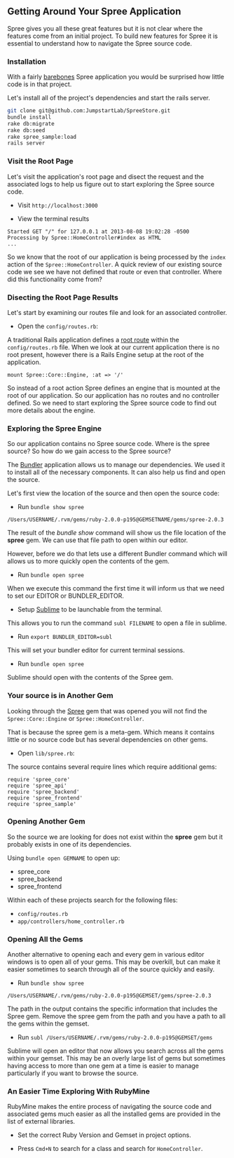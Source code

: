 ## Getting Around Your Spree Application

Spree gives you all these great features but it is not clear where the features
come from an initial project. To build new features for Spree it is essential
to understand how to navigate the Spree source code.

### Installation

With a fairly [barebones](https://github.com/JumpstartLab/SpreeStore)
Spree application you would be surprised how little code is in that project.

Let's install all of the project's dependencies and start the rails server.

```bash
git clone git@github.com:JumpstartLab/SpreeStore.git
bundle install
rake db:migrate
rake db:seed
rake spree_sample:load
rails server
```

### Visit the Root Page

Let's visit the application's root page and disect the request and the
associated logs to help us figure out to start exploring the Spree source code.

* Visit `http://localhost:3000`

* View the terminal results

```
Started GET "/" for 127.0.0.1 at 2013-08-08 19:02:28 -0500
Processing by Spree::HomeController#index as HTML
...
```

So we know that the root of our application is being processed by the `index`
action of the `Spree::HomeController`. A quick review of our existing source
code we see we have not defined that route or even that controller. Where
did this functionality come from?

### Disecting the Root Page Results

Let's start by examining our routes file and look for an associated controller.

* Open the `config/routes.rb`:

A traditional Rails application defines a
[root route](http://guides.rubyonrails.org/routing.html#using-root) within
the `config/routes.rb` file. When we look at our current application there is
no root present, however there is a Rails Engine setup at the root of the
application.

```
mount Spree::Core::Engine, :at => '/'
```

So instead of a root action Spree defines an engine that is mounted at the
root of our application. So our application has no routes and no controller
defined. So we need to start exploring the Spree source code to find out
more details about the engine.

### Exploring the Spree Engine

So our application contains no Spree source code. Where is the spree source?
So how do we gain access to the Spree source?

The [Bundler](http://bundler.io/) application allows us to manage our
dependencies. We used it to install all of the necessary components. It can
also help us find and open the source.

Let's first view the location of the source and then open the source code:

* Run `bundle show spree`

```
/Users/USERNAME/.rvm/gems/ruby-2.0.0-p195@GEMSETNAME/gems/spree-2.0.3
```

The result of the *bundle show* command will show us the file location of
the **spree** gem. We can use that file path to open within our editor.

However, before we do that lets use a different Bundler command which will
allows us to more quickly open the contents of the gem.

* Run `bundle open spree`

When we execute this command the first time it will inform us that we need
to set our EDITOR or BUNDLER_EDITOR.

* Setup [Sublime](http://www.sublimetext.com/docs/2/osx_command_line.html)
  to be launchable from the terminal.

This allows you to run the command `subl FILENAME` to open a file in sublime.

* Run `export BUNDLER_EDITOR=subl`

This will set your bundler editor for current terminal sessions.

* Run `bundle open spree`

Sublime should open with the contents of the Spree gem.

### Your source is in Another Gem

Looking through the [Spree](http://rubygems.org/gems/spree) gem that was opened
you will not find the `Spree::Core::Engine` or `Spree::HomeController`.

That is because the spree gem is a meta-gem. Which means it contains little or
no source code but has several dependencies on other gems.

* Open `lib/spree.rb`:

The source contains several require lines which require additional gems:

```
require 'spree_core'
require 'spree_api'
require 'spree_backend'
require 'spree_frontend'
require 'spree_sample'
```

### Opening Another Gem

So the source we are looking for does not exist within the **spree** gem but
it probably exists in one of its dependencies.

Using `bundle open GEMNAME` to open up:

* spree_core
* spree_backend
* spree_frontend

Within each of these projects search for the following files:

* `config/routes.rb`
* `app/controllers/home_controller.rb`

### Opening All the Gems

Another alternative to opening each and every gem in various editor windows is
to open all of your gems. This may be overkill, but can make it easier sometimes
to search through all of the source quickly and easily.

* Run `bundle show spree`

```
/Users/USERNAME/.rvm/gems/ruby-2.0.0-p195@GEMSET/gems/spree-2.0.3
```

The path in the output contains the specific information that includes the
Spree gem. Remove the spree gem from the path and you have a path to all
the gems within the gemset.

* Run `subl /Users/USERNAME/.rvm/gems/ruby-2.0.0-p195@GEMSET/gems`

Sublime will open an editor that now allows you search across all the gems
within your gemset. This may be an overly large list of gems but sometimes
having access to more than one gem at a time is easier to manage particularly
if you want to browse the source.

### An Easier Time Exploring With RubyMine

RubyMine makes the entire process of navigating the source code and associated
gems much easier as all the installed gems are provided in the list of external
libraries.

* Set the correct Ruby Version and Gemset in project options.

* Press `Cmd+N` to search for a class and search for `HomeController`.
